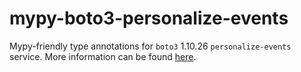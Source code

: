 # mypy-boto3-personalize-events

Mypy-friendly type annotations for `boto3` 1.10.26 `personalize-events` service.
More information can be found [here](https://github.com/vemel/mypy_boto3).